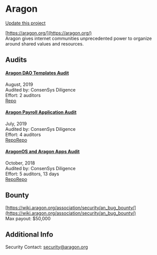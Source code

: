 
# Aragon

[Update this project](https://github.com/ConsenSys/blockchainSecurityDB/edit/master/projects/aragon.json)
  
[https://aragon.org/](https://aragon.org/)<br>
Aragon gives internet communities unprecedented power to organize around shared values and resources.


## Audits



#### [Aragon DAO Templates Audit](https://github.com/ConsenSys/aragon-daotemplates-audit-report-2019-08)

August, 2019<br>
Audited by: ConsenSys Diligence<br>Effort: 2 auditors<br>
[Repo](https://github.com/aragon/dao-templates)
      


#### [Aragon Payroll Application Audit](https://github.com/ConsenSys/aragon-payroll-audit-report-2019-06)

July, 2019<br>
Audited by: ConsenSys Diligence<br>Effort: 4 auditors<br>
[Repo](https://github.com/aragon/aragon-apps/tree/master/future-apps/payroll)[Repo](https://github.com/aragon/ppf)
      


#### [AragonOS and Aragon Apps Audit](https://github.com/ConsenSys/aragon_audit_report_2018-06-04_extended/blob/master/Aragon-Audit-final.md)

October, 2018<br>
Audited by: ConsenSys Diligence<br>Effort: 5 auditors, 13 days<br>
[Repo](https://github.com/aragon/aragonOS)[Repo](https://github.com/aragon/aragon-apps)
      

  

## Bounty

[https://wiki.aragon.org/association/security/an_bug_bounty/](https://wiki.aragon.org/association/security/an_bug_bounty/)<br>
Max payout: $50,000


## Additional Info

Security Contact: security@aragon.org
